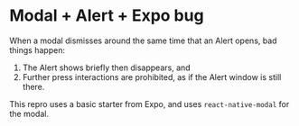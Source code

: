 # Modal + Alert + Expo bug

When a modal dismisses around the same time that an Alert opens, bad things happen:

1. The Alert shows briefly then disappears, and
1. Further press interactions are prohibited, as if the Alert window is still there.

This repro uses a basic starter from Expo, and uses `react-native-modal` for the modal.
